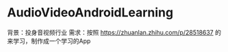 # AudioVideoAndroidLearning

背景：投身音视频行业
需求：按照 https://zhuanlan.zhihu.com/p/28518637 的来学习，制作成一个学习的App
